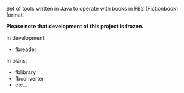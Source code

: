 Set of tools written in Java to operate with books in FB2 (Fictionbook) format.

**Please note that development of this project is frozen.**

In development:
  * fbreader

In plans:
  * fblibrary
  * fbconverter
  * etc...